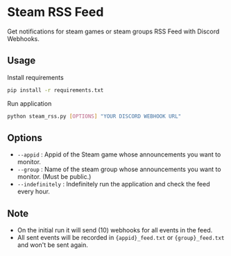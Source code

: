 # Steam RSS Feed
Get notifications for steam games or steam groups RSS Feed with Discord Webhooks.
## Usage
Install requirements
```bash
pip install -r requirements.txt
```
Run application
```bash
python steam_rss.py [OPTIONS] "YOUR DISCORD WEBHOOK URL"
```
## Options
 - `--appid` : Appid of the Steam game whose announcements you want to monitor.
 - `--group` : Name of the steam group whose announcements you want to monitor. (Must be public.)
 - `--indefinitely` : Indefinitely run the application and check the feed every hour.
## Note
- On the initial run it will send (10) webhooks for all events in the feed.
- All sent events will be recorded in `{appid}_feed.txt` or `{group}_feed.txt` and won't be sent again.